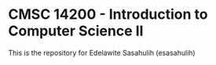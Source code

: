 # CMSC 14200 - Introduction to Computer Science II

This is the repository for Edelawite Sasahulih (esasahulih)
